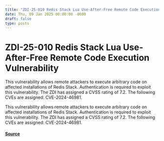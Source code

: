 ```yaml
---
title: "ZDI-25-010 Redis Stack Lua Use-After-Free Remote Code Execution Vulnerability"
date: Thu, 09 Jan 2025 00:00:00 -0600
draft: false
type: posts
---
```

# ZDI-25-010 Redis Stack Lua Use-After-Free Remote Code Execution Vulnerability





This vulnerability allows remote attackers to execute arbitrary code on affected installations of Redis Stack. Authentication is required to exploit this vulnerability. The ZDI has assigned a CVSS rating of 7.2. The following CVEs are assigned: CVE-2024-46981.

This vulnerability allows remote attackers to execute arbitrary code on affected installations of Redis Stack. Authentication is required to exploit this vulnerability. The ZDI has assigned a CVSS rating of 7.2. The following CVEs are assigned: CVE-2024-46981.

#### [Source](http://www.zerodayinitiative.com/advisories/ZDI-25-010/)

